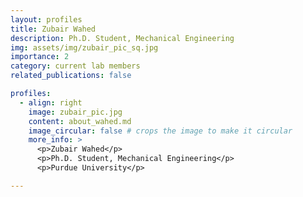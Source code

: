 ```yaml
---
layout: profiles
title: Zubair Wahed
description: Ph.D. Student, Mechanical Engineering
img: assets/img/zubair_pic_sq.jpg
importance: 2
category: current lab members
related_publications: false

profiles:
  - align: right
    image: zubair_pic.jpg
    content: about_wahed.md
    image_circular: false # crops the image to make it circular
    more_info: >
      <p>Zubair Wahed</p>
      <p>Ph.D. Student, Mechanical Engineering</p>
      <p>Purdue University</p>

---
```


